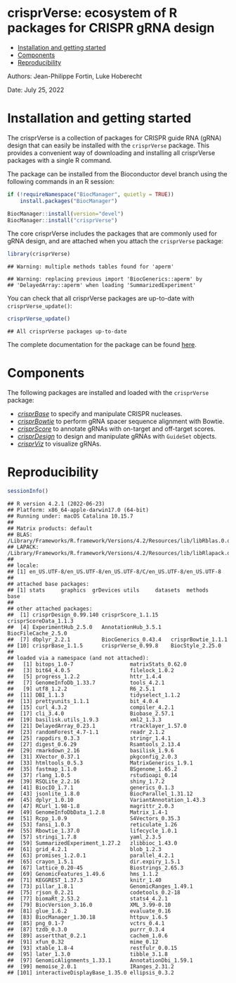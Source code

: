 crisprVerse: ecosystem of R packages for CRISPR gRNA design
================

-   <a href="#installation-and-getting-started"
    id="toc-installation-and-getting-started">Installation and getting
    started</a>
-   <a href="#components" id="toc-components">Components</a>
-   <a href="#reproducibility" id="toc-reproducibility">Reproducibility</a>

Authors: Jean-Philippe Fortin, Luke Hoberecht

Date: July 25, 2022

# Installation and getting started

The crisprVerse is a collection of packages for CRISPR guide RNA (gRNA)
design that can easily be installed with the `crisprVerse` package. This
provides a convenient way of downloading and installing all crisprVerse
packages with a single R command.

The package can be installed from the Bioconductor devel branch using
the following commands in an R session:

``` r
if (!requireNamespace("BiocManager", quietly = TRUE))
    install.packages("BiocManager")

BiocManager::install(version="devel")
BiocManager::install("crisprVerse")
```

The core crisprVerse includes the packages that are commonly used for
gRNA design, and are attached when you attach the `crisprVerse` package:

``` r
library(crisprVerse)
```

    ## Warning: multiple methods tables found for 'aperm'

    ## Warning: replacing previous import 'BiocGenerics::aperm' by
    ## 'DelayedArray::aperm' when loading 'SummarizedExperiment'

You can check that all crisprVerse packages are up-to-date with
`crisprVerse_update()`:

``` r
crisprVerse_update()
```

    ## All crisprVerse packages up-to-date

The complete documentation for the package can be found
[here](https://bioconductor.org/packages/devel/bioc/manuals/crisprVerse/man/crisprVerse.pdf).

# Components

The following packages are installed and loaded with the `crisprVerse`
package:

-   *[crisprBase](https://bioconductor.org/packages/3.16/crisprBase)* to
    specify and manipulate CRISPR nucleases.
-   *[crisprBowtie](https://bioconductor.org/packages/3.16/crisprBowtie)*
    to perform gRNA spacer sequence alignment with Bowtie.
-   *[crisprScore](https://bioconductor.org/packages/3.16/crisprScore)*
    to annotate gRNAs with on-target and off-target scores.
-   *[crisprDesign](https://bioconductor.org/packages/3.16/crisprDesign)*
    to design and manipulate gRNAs with `GuideSet` objects.
-   *[crisprViz](https://bioconductor.org/packages/3.16/crisprViz)* to
    visualize gRNAs.

# Reproducibility

``` r
sessionInfo()
```

    ## R version 4.2.1 (2022-06-23)
    ## Platform: x86_64-apple-darwin17.0 (64-bit)
    ## Running under: macOS Catalina 10.15.7
    ## 
    ## Matrix products: default
    ## BLAS:   /Library/Frameworks/R.framework/Versions/4.2/Resources/lib/libRblas.0.dylib
    ## LAPACK: /Library/Frameworks/R.framework/Versions/4.2/Resources/lib/libRlapack.dylib
    ## 
    ## locale:
    ## [1] en_US.UTF-8/en_US.UTF-8/en_US.UTF-8/C/en_US.UTF-8/en_US.UTF-8
    ## 
    ## attached base packages:
    ## [1] stats     graphics  grDevices utils     datasets  methods   base     
    ## 
    ## other attached packages:
    ##  [1] crisprDesign_0.99.140 crisprScore_1.1.15    crisprScoreData_1.1.3
    ##  [4] ExperimentHub_2.5.0   AnnotationHub_3.5.1   BiocFileCache_2.5.0  
    ##  [7] dbplyr_2.2.1          BiocGenerics_0.43.4   crisprBowtie_1.1.1   
    ## [10] crisprBase_1.1.5      crisprVerse_0.99.8    BiocStyle_2.25.0     
    ## 
    ## loaded via a namespace (and not attached):
    ##   [1] bitops_1.0-7                  matrixStats_0.62.0           
    ##   [3] bit64_4.0.5                   filelock_1.0.2               
    ##   [5] progress_1.2.2                httr_1.4.4                   
    ##   [7] GenomeInfoDb_1.33.7           tools_4.2.1                  
    ##   [9] utf8_1.2.2                    R6_2.5.1                     
    ##  [11] DBI_1.1.3                     tidyselect_1.1.2             
    ##  [13] prettyunits_1.1.1             bit_4.0.4                    
    ##  [15] curl_4.3.2                    compiler_4.2.1               
    ##  [17] cli_3.4.0                     Biobase_2.57.1               
    ##  [19] basilisk.utils_1.9.3          xml2_1.3.3                   
    ##  [21] DelayedArray_0.23.1           rtracklayer_1.57.0           
    ##  [23] randomForest_4.7-1.1          readr_2.1.2                  
    ##  [25] rappdirs_0.3.3                stringr_1.4.1                
    ##  [27] digest_0.6.29                 Rsamtools_2.13.4             
    ##  [29] rmarkdown_2.16                basilisk_1.9.6               
    ##  [31] XVector_0.37.1                pkgconfig_2.0.3              
    ##  [33] htmltools_0.5.3               MatrixGenerics_1.9.1         
    ##  [35] fastmap_1.1.0                 BSgenome_1.65.2              
    ##  [37] rlang_1.0.5                   rstudioapi_0.14              
    ##  [39] RSQLite_2.2.16                shiny_1.7.2                  
    ##  [41] BiocIO_1.7.1                  generics_0.1.3               
    ##  [43] jsonlite_1.8.0                BiocParallel_1.31.12         
    ##  [45] dplyr_1.0.10                  VariantAnnotation_1.43.3     
    ##  [47] RCurl_1.98-1.8                magrittr_2.0.3               
    ##  [49] GenomeInfoDbData_1.2.8        Matrix_1.4-1                 
    ##  [51] Rcpp_1.0.9                    S4Vectors_0.35.3             
    ##  [53] fansi_1.0.3                   reticulate_1.26              
    ##  [55] Rbowtie_1.37.0                lifecycle_1.0.1              
    ##  [57] stringi_1.7.8                 yaml_2.3.5                   
    ##  [59] SummarizedExperiment_1.27.2   zlibbioc_1.43.0              
    ##  [61] grid_4.2.1                    blob_1.2.3                   
    ##  [63] promises_1.2.0.1              parallel_4.2.1               
    ##  [65] crayon_1.5.1                  dir.expiry_1.5.1             
    ##  [67] lattice_0.20-45               Biostrings_2.65.3            
    ##  [69] GenomicFeatures_1.49.6        hms_1.1.2                    
    ##  [71] KEGGREST_1.37.3               knitr_1.40                   
    ##  [73] pillar_1.8.1                  GenomicRanges_1.49.1         
    ##  [75] rjson_0.2.21                  codetools_0.2-18             
    ##  [77] biomaRt_2.53.2                stats4_4.2.1                 
    ##  [79] BiocVersion_3.16.0            XML_3.99-0.10                
    ##  [81] glue_1.6.2                    evaluate_0.16                
    ##  [83] BiocManager_1.30.18           httpuv_1.6.5                 
    ##  [85] png_0.1-7                     vctrs_0.4.1                  
    ##  [87] tzdb_0.3.0                    purrr_0.3.4                  
    ##  [89] assertthat_0.2.1              cachem_1.0.6                 
    ##  [91] xfun_0.32                     mime_0.12                    
    ##  [93] xtable_1.8-4                  restfulr_0.0.15              
    ##  [95] later_1.3.0                   tibble_3.1.8                 
    ##  [97] GenomicAlignments_1.33.1      AnnotationDbi_1.59.1         
    ##  [99] memoise_2.0.1                 IRanges_2.31.2               
    ## [101] interactiveDisplayBase_1.35.0 ellipsis_0.3.2
